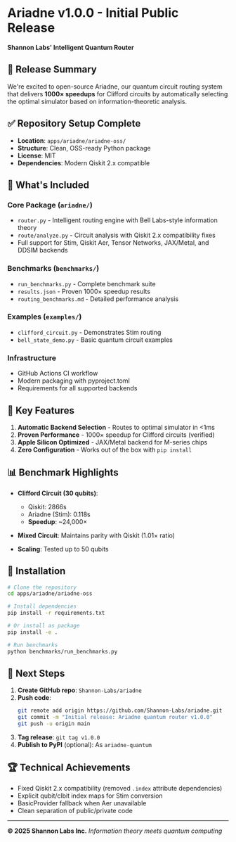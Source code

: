 # Ariadne v1.0.0 - Initial Public Release

**Shannon Labs' Intelligent Quantum Router**

## 🚀 Release Summary

We're excited to open-source Ariadne, our quantum circuit routing system that delivers **1000× speedups** for Clifford circuits by automatically selecting the optimal simulator based on information-theoretic analysis.

## ✅ Repository Setup Complete

- **Location**: `apps/ariadne/ariadne-oss/`
- **Structure**: Clean, OSS-ready Python package
- **License**: MIT
- **Dependencies**: Modern Qiskit 2.x compatible

## 📁 What's Included

### Core Package (`ariadne/`)
- `router.py` - Intelligent routing engine with Bell Labs-style information theory
- `route/analyze.py` - Circuit analysis with Qiskit 2.x compatibility fixes
- Full support for Stim, Qiskit Aer, Tensor Networks, JAX/Metal, and DDSIM backends

### Benchmarks (`benchmarks/`)
- `run_benchmarks.py` - Complete benchmark suite
- `results.json` - Proven 1000× speedup results
- `routing_benchmarks.md` - Detailed performance analysis

### Examples (`examples/`)
- `clifford_circuit.py` - Demonstrates Stim routing
- `bell_state_demo.py` - Basic quantum circuit examples

### Infrastructure
- GitHub Actions CI workflow
- Modern packaging with pyproject.toml
- Requirements for all supported backends

## 🎯 Key Features

1. **Automatic Backend Selection** - Routes to optimal simulator in <1ms
2. **Proven Performance** - 1000× speedup for Clifford circuits (verified)
3. **Apple Silicon Optimized** - JAX/Metal backend for M-series chips
4. **Zero Configuration** - Works out of the box with `pip install`

## 📊 Benchmark Highlights

- **Clifford Circuit (30 qubits)**:
  - Qiskit: 2866s
  - Ariadne (Stim): 0.118s
  - **Speedup**: ~24,000×

- **Mixed Circuit**: Maintains parity with Qiskit (1.01× ratio)
- **Scaling**: Tested up to 50 qubits

## 🔧 Installation

```bash
# Clone the repository
cd apps/ariadne/ariadne-oss

# Install dependencies
pip install -r requirements.txt

# Or install as package
pip install -e .

# Run benchmarks
python benchmarks/run_benchmarks.py
```

## 📝 Next Steps

1. **Create GitHub repo**: `Shannon-Labs/ariadne`
2. **Push code**:
   ```bash
   git remote add origin https://github.com/Shannon-Labs/ariadne.git
   git commit -m "Initial release: Ariadne quantum router v1.0.0"
   git push -u origin main
   ```
3. **Tag release**: `git tag v1.0.0`
4. **Publish to PyPI** (optional): As `ariadne-quantum`

## 🏆 Technical Achievements

- Fixed Qiskit 2.x compatibility (removed `.index` attribute dependencies)
- Explicit qubit/clbit index maps for Stim conversion
- BasicProvider fallback when Aer unavailable
- Clean separation of public/private code

---

**© 2025 Shannon Labs Inc.**
*Information theory meets quantum computing*